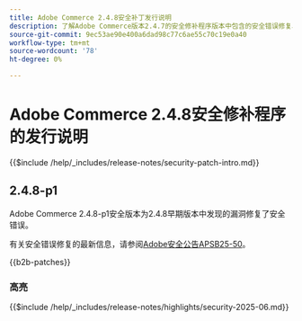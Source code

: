 ```yaml
---
title: Adobe Commerce 2.4.8安全补丁发行说明
description: 了解Adobe Commerce版本2.4.7的安全修补程序版本中包含的安全错误修复、安全增强和其他安全相关更新。
source-git-commit: 9ec53ae90e400a6dad98c77c6ae55c70c19e0a40
workflow-type: tm+mt
source-wordcount: '78'
ht-degree: 0%

---
```



# Adobe Commerce 2.4.8安全修补程序的发行说明

{{$include /help/_includes/release-notes/security-patch-intro.md}}

## 2.4.8-p1

Adobe Commerce 2.4.8-p1安全版本为2.4.8早期版本中发现的漏洞修复了安全错误。

有关安全错误修复的最新信息，请参阅[Adobe安全公告APSB25-50](https://helpx.adobe.com/security/products/magento/apsb25-50.html)。

{{b2b-patches}}

### 高亮

{{$include /help/_includes/release-notes/highlights/security-2025-06.md}}

